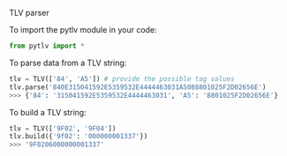 
TLV parser

To import the pytlv module in your code:
```python
from pytlv import *

```


To parse data from a TLV string:
```python
tlv = TLV(['84', 'A5']) # provide the possible tag values
tlv.parse('840E315041592E5359532E4444463031A5088801025F2D02656E')
>>> {'84': '315041592E5359532E4444463031', 'A5': '8801025F2D02656E'}

```

To build a TLV string:
```python
tlv = TLV(['9F02', '9F04'])
tlv.build({'9f02': '000000001337'})
>>> '9F0206000000001337'

```

